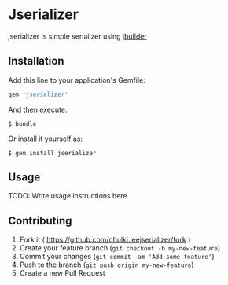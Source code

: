 # Jserializer

jserializer is simple serializer using [jbuilder](https://rubygems.org/gems/jbuilder)

## Installation

Add this line to your application's Gemfile:

```ruby
gem 'jserializer'
```

And then execute:

    $ bundle

Or install it yourself as:

    $ gem install jserializer

## Usage

TODO: Write usage instructions here

## Contributing

1. Fork it ( https://github.com/chulki.leejserializer/fork )
2. Create your feature branch (`git checkout -b my-new-feature`)
3. Commit your changes (`git commit -am 'Add some feature'`)
4. Push to the branch (`git push origin my-new-feature`)
5. Create a new Pull Request
